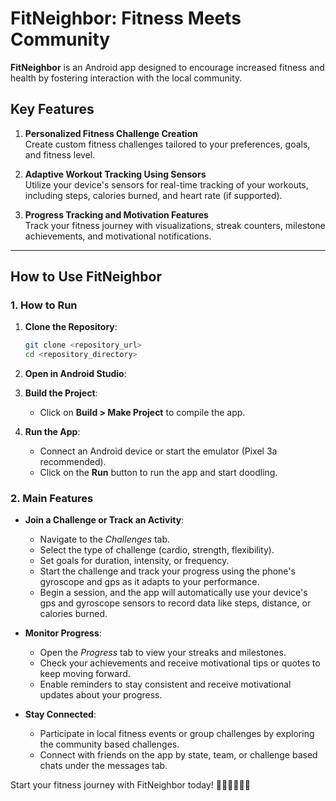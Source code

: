 # FitNeighbor: Fitness Meets Community  

**FitNeighbor** is an Android app designed to encourage increased fitness and health by fostering interaction with the local community. 

## Key Features  

1. **Personalized Fitness Challenge Creation**  
   Create custom fitness challenges tailored to your preferences, goals, and fitness level.  

2. **Adaptive Workout Tracking Using Sensors**  
   Utilize your device's sensors for real-time tracking of your workouts, including steps, calories burned, and heart rate (if supported).  

3. **Progress Tracking and Motivation Features**  
   Track your fitness journey with visualizations, streak counters, milestone achievements, and motivational notifications.  

---

## How to Use FitNeighbor  

### 1. How to Run

1. **Clone the Repository**:
   ```bash
   git clone <repository_url>
   cd <repository_directory>
   ```
2. **Open in Android Studio**:

3. **Build the Project**:
   - Click on **Build > Make Project** to compile the app.

4. **Run the App**:
   - Connect an Android device or start the emulator (Pixel 3a recommended).
   - Click on the **Run** button to run the app and start doodling.

### 2. Main Features  
- **Join a Challenge or Track an Activity**:  
  - Navigate to the *Challenges* tab.  
  - Select the type of challenge (cardio, strength, flexibility).
  - Set goals for duration, intensity, or frequency.  
  - Start the challenge and track your progress using the phone's gyroscope and gps as it adapts to your performance.
  - Begin a session, and the app will automatically use your device's gps and gyroscope sensors to record data like steps, distance, or calories burned.  

- **Monitor Progress**:  
  - Open the *Progress* tab to view your streaks and milestones.  
  - Check your achievements and receive motivational tips or quotes to keep moving forward.
  - Enable reminders to stay consistent and receive motivational updates about your progress.  
- **Stay Connected**:
  - Participate in local fitness events or group challenges by exploring the community based challenges.
  - Connect with friends on the app by state, team, or challenge based chats under the messages tab.

Start your fitness journey with FitNeighbor today! 🚴‍♀️🏋️‍♂️🤸‍♀️ 
